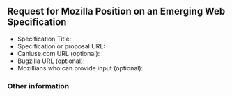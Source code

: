 
## Request for Mozilla Position on an Emerging Web Specification

* Specification Title: 
* Specification or proposal URL: 
* Caniuse.com URL (optional): 
* Bugzilla URL (optional): 
* Mozillians who can provide input (optional): 

### Other information

